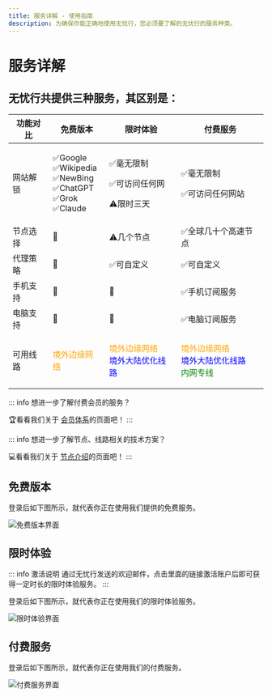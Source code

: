 ```yaml
---
title: 服务详解 - 使用指南
description: 为确保你能正确地使用无忧行，您必须要了解的无忧行的服务种类。
---
```


# 服务详解

## 无忧行共提供三种服务，其区别是：

| 功能对比 | 免费版本 | 限时体验 | 付费服务 |
| ---- | ---- | ---- | ---- |
| 网站解锁 | <p>✅Google<br>✅Wikipedia<br>✅NewBing<br>✅ChatGPT<br>✅Grok<br>✅Claude</p> | <p>✅毫无限制</p><p>✅可访问任何网</p><p>⚠️限时三天</p> | <p>✅毫无限制</p><p>✅可访问任何网站</p> |
| 节点选择 | 🚫 | ⚠️几个节点 | ✅全球几十个高速节点 |
| 代理策略 | 🚫 | ✅可自定义 | ✅可自定义 |
| 手机支持 | 🚫 | 🚫 | ✅手机订阅服务 |
| 电脑支持 | 🚫 | 🚫 | ✅电脑订阅服务 |
| 可用线路 | <span style="color:orange;">境外边缘网络</span> | <p><span style="color:orange;">境外边缘网络</span><br><span style="color:blue;">境外大陆优化线路</span></p> | <p><span style="color:orange;">境外边缘网络</span><br><span style="color:blue;">境外大陆优化线路</span><br><span style="color:green;">内网专线</span></p> |

::: info 想进一步了解付费会员的服务？

🏆看看我们关于 [会员体系](/membership/benefits)的页面吧！
:::

::: info 想进一步了解节点、线路相关的技术方案？

💻看看我们关于 [节点介绍](/guide/nodes)的页面吧！
:::

## 免费版本

登录后如下图所示，就代表你正在使用我们提供的免费服务。

<img src="/Jego/images/image_spaces_2FtaiByLw8cj0IZKJTlaiM_2Fuploads_2FNLG3eiq1aT1jbzIlJMK6_2Fimage_3.png" alt="免费版本界面">

## 限时体验

::: info 激活说明
通过无忧行发送的欢迎邮件，点击里面的链接激活账户后即可获得一定时长的限时体验服务。
:::

登录后如下图所示，就代表你正在使用我们的限时体验服务。

<img src="/Jego/images/image_spaces_2FtaiByLw8cj0IZKJTlaiM_2Fuploads_2FtEG00TYt5A6V6Bv3qtID_2Fimage_2.png" alt="限时体验界面">

## 付费服务

登录后如下图所示，就代表你正在使用我们的付费服务。

<img src="/Jego/images/image_spaces_2FtaiByLw8cj0IZKJTlaiM_2Fuploads_2FhrnVGhPqgh111EAOaSwA_2Fimage_2.png" alt="付费服务界面">
